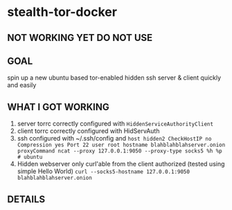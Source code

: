 # stealth-tor-docker
## NOT WORKING YET DO NOT USE

## GOAL   
spin up a new ubuntu based tor-enabled hidden ssh server & client quickly and easily

## WHAT I GOT WORKING

1. server torrc correctly configured with `HiddenServiceAuthorityClient`
2. client torrc correctly configured with HidServAuth 
3. ssh configured with ~/.ssh/config and `host hidden2
CheckHostIP no
Compression yes
Port 22
user root
hostname blahblahblahserver.onion
proxyCommand ncat --proxy 127.0.0.1:9050 --proxy-type socks5 %h %p # ubuntu`
4. Hidden webserver only curl'able from the client authorized (tested using simple Hello World) `curl --socks5-hostname 127.0.0.1:9050 blahblahblahserver.onion` 

## DETAILS
